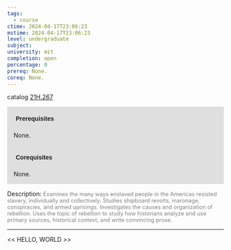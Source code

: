 ```yaml
---
tags:
  - course
ctime: 2024-04-17T23:06:23
mstime: 2024-04-17T23:06:23
level: undergraduate
subject: 
university: mit
completion: open
percentage: 0
prereq: None.
coreq: None.
---
```


catalog [21H.267](http://student.mit.edu/catalog/m21Ha.html#21H.267)

<span style="display: block; padding: 15px; background-color: rgb(100, 100, 100, 0.2);"><font id="m_prereq2356_0" style="display: block; font-family: Arial, sans-serif; font-weight: bold; padding: 5px">Prerequisites</font><br><span id="prereq2356_0">None.</span></span>
<span style="display: block; padding: 15px; background-color: rgb(100, 100, 100, 0.2);"><font id="m_coreq2356_0" style="display: block; font-family: Arial, sans-serif; font-weight: bold; padding: 5px">Corequisites</font><br><span id="coreq2356_0">None.</span></span>

<font style="">Description:</font>
<font style="color: grey; font-size: 0.8rem;">Examines the many ways enslaved people in the Americas resisted slavery, individually and collectively. Studies shipboard revolts, maronage, conspiracies, and armed uprisings. Investigates the causes and organization of rebellion. Uses the topic of rebellion to study how historians analyze and use primary sources, historical context, and write convincing prose.</font>



---

<< HELLO, WORLD >>
